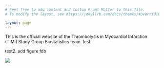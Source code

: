 ```yaml
---
# Feel free to add content and custom Front Matter to this file.
# To modify the layout, see https://jekyllrb.com/docs/themes/#overriding-theme-defaults

layout: page
---
```



This is the official website of the Thrombolysis in Myocardial Infarction (TIMI) Study Group Biostatistics team. test


test2. add figure   fdb


![](https://timibiostat.github.io/docs/logo_timi.png)